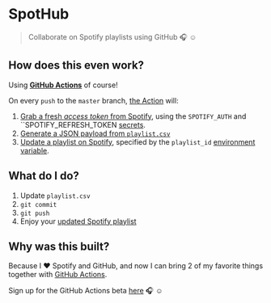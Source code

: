 # SpotHub

> Collaborate on Spotify playlists using GitHub :headphones: :relaxed:

## How does this even work?

Using [**GitHub Actions**](https://github.com/features/actions) of course!

On every `push` to the `master` branch, [the Action](https://github.com/swinton/SpotHub/blob/bc2d697744a710bce3ce6a56a10d473045c3ea53/.github/actions/spotify-playlist/Dockerfile) will:

1. [Grab a fresh _access token_ from Spotify](https://github.com/swinton/SpotHub/blob/bc2d697744a710bce3ce6a56a10d473045c3ea53/.github/actions/spotify-playlist/get_access_token.sh), using the `SPOTIFY_AUTH` and ``SPOTIFY_REFRESH_TOKEN [secrets](https://developer.github.com/actions/creating-workflows/storing-secrets/).
1. [Generate a JSON payload from `playlist.csv`](https://github.com/swinton/SpotHub/blob/bc2d697744a710bce3ce6a56a10d473045c3ea53/.github/actions/spotify-playlist/process_playlist.sh)
1. [Update a playlist on Spotify](https://github.com/swinton/SpotHub/blob/bc2d697744a710bce3ce6a56a10d473045c3ea53/.github/actions/spotify-playlist/populate_playlist.sh), specified by the `playlist_id` [environment variable](https://developer.github.com/actions/creating-github-actions/accessing-the-runtime-environment/#environment-variables).

## What do I do?

1. Update `playlist.csv`
1. `git commit`
1. `git push`
1. Enjoy your [updated Spotify playlist](https://open.spotify.com/user/stevewinton/playlist/5lNXObovv3WL1Ioyag2FuG) 

## Why was this built?

Because I :heart: Spotify and GitHub, and now I can bring 2 of my favorite things together with [GitHub Actions](https://github.com/features/actions).

Sign up for the GitHub Actions beta [here](https://github.com/features/actions) :headphones: :relaxed:
